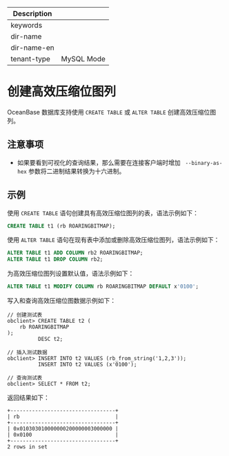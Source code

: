 | Description   |                 |
|---------------|-----------------|
| keywords      |                 |
| dir-name      |                 |
| dir-name-en   |                 |
| tenant-type   | MySQL Mode      |

# 创建高效压缩位图列

OceanBase 数据库支持使用 `CREATE TABLE` 或 `ALTER TABLE` 创建高效压缩位图列。

## 注意事项

* 如果要看到可视化的查询结果，那么需要在连接客户端时增加 ` --binary-as-hex` 参数将二进制结果转换为十六进制。

## 示例

使用 `CREATE TABLE` 语句创建具有高效压缩位图列的表，语法示例如下：

```sql
CREATE TABLE t1 (rb ROARINGBITMAP);
```

使用 `ALTER TABLE` 语句在现有表中添加或删除高效压缩位图列，语法示例如下：

```sql
ALTER TABLE t1 ADD COLUMN rb2 ROARINGBITMAP;
ALTER TABLE t1 DROP COLUMN rb2;
```

为高效压缩位图列设置默认值，语法示例如下：

```sql
ALTER TABLE t1 MODIFY COLUMN rb ROARINGBITMAP DEFAULT x'0100';
```

写入和查询高效压缩位图数据示例如下：

```shell
// 创建测试表
obclient> CREATE TABLE t2 (
    rb ROARINGBITMAP
);
          DESC t2;

// 插入测试数据
obclient> INSERT INTO t2 VALUES (rb_from_string('1,2,3'));
          INSERT INTO t2 VALUES (x'0100');

// 查询测试表
obclient> SELECT * FROM t2;
```

返回结果如下：

```shell
+----------------------------------+
| rb                               |
+----------------------------------+
| 0x010303010000000200000003000000 |
| 0x0100                           |
+----------------------------------+
2 rows in set
```
